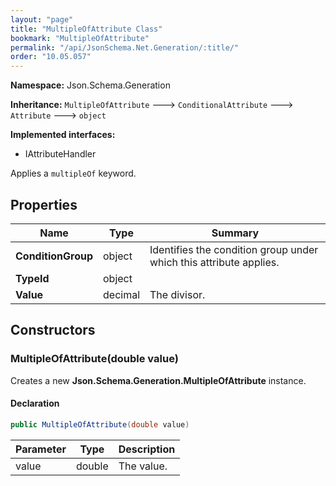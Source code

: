 ```yaml
---
layout: "page"
title: "MultipleOfAttribute Class"
bookmark: "MultipleOfAttribute"
permalink: "/api/JsonSchema.Net.Generation/:title/"
order: "10.05.057"
---
```

**Namespace:** Json.Schema.Generation

**Inheritance:**
`MultipleOfAttribute`
 🡒 
`ConditionalAttribute`
 🡒 
`Attribute`
 🡒 
`object`

**Implemented interfaces:**

- IAttributeHandler

Applies a `multipleOf` keyword.

## Properties

| Name | Type | Summary |
|---|---|---|
| **ConditionGroup** | object | Identifies the condition group under which this attribute applies. |
| **TypeId** | object |  |
| **Value** | decimal | The divisor. |

## Constructors

### MultipleOfAttribute(double value)

Creates a new **Json.Schema.Generation.MultipleOfAttribute** instance.

#### Declaration

```c#
public MultipleOfAttribute(double value)
```

| Parameter | Type | Description |
|---|---|---|
| value | double | The value. |


